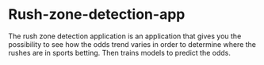 # Rush-zone-detection-app
The rush zone detection application is an application that gives you the possibility to see how the odds trend varies in order to determine where the rushes are in sports betting. Then trains models to predict the odds. 

